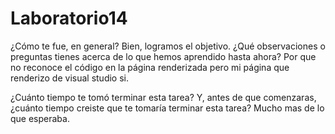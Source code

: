 # Laboratorio14

¿Cómo te fue, en general?
Bien, logramos el objetivo.
¿Qué observaciones o preguntas tienes acerca de lo que hemos aprendido hasta ahora?
Por que no reconoce el código en la página renderizada pero mi página que renderizo de visual studio si. 

¿Cuánto tiempo te tomó terminar esta tarea? Y, antes de que comenzaras, ¿cuánto tiempo creiste que te tomaría terminar esta tarea?
Mucho mas de lo que esperaba. 
